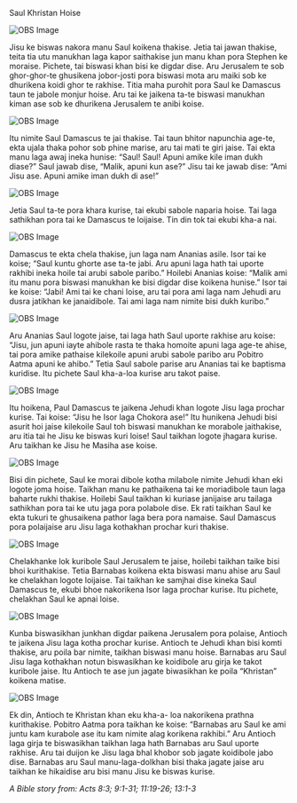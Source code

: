 Saul Khristan Hoise

![OBS Image](https://cdn.door43.org/obs/jpg/360px/obs-en-46-01.jpg)

Jisu ke biswas nakora manu Saul koikena thakise. Jetia tai jawan thakise, teita tia utu manukhan laga kapor saithakise jun manu khan pora Stephen ke moraise. Pichete, tai biswasi khan bisi ke digdar dise. Aru Jerusalem te sob ghor-ghor-te ghusikena jobor-josti pora biswasi mota aru maiki sob ke dhurikena koidi ghor te rakhise. Titia maha purohit pora Saul ke Damascus taun te jabole monjur hoise. Aru tai ke jaikena ta-te biswasi manukhan kiman ase sob ke dhurikena Jerusalem te anibi koise.

![OBS Image](https://cdn.door43.org/obs/jpg/360px/obs-en-46-02.jpg)

Itu nimite Saul Damascus te jai thakise. Tai taun bhitor napunchia age-te, ekta ujala thaka pohor sob phine marise, aru tai mati te giri jaise. Tai ekta manu laga awaj ineka hunise: “Saul! Saul! Apuni amike kile iman dukh diase?” Saul jawab dise, “Malik, apuni kun ase?” Jisu tai ke jawab dise: “Ami Jisu ase. Apuni amike iman dukh di ase!”

![OBS Image](https://cdn.door43.org/obs/jpg/360px/obs-en-46-03.jpg)

Jetia Saul ta-te pora khara kurise, tai ekubi sabole naparia hoise. Tai laga sathikhan pora tai ke Damascus te loijaise. Tin din tok tai ekubi kha-a nai. 

![OBS Image](https://cdn.door43.org/obs/jpg/360px/obs-en-46-04.jpg)

Damascus te ekta chela thakise, jun laga nam Ananias asile. Isor tai ke koise; “Saul kuntu ghorte ase ta-te jabi. Aru apuni laga hath tai uporte rakhibi ineka hoile tai arubi sabole paribo.” Hoilebi Ananias koise: “Malik ami itu manu pora biswasi manukhan ke bisi digdar dise koikena hunise.” Isor tai ke koise: “Jabi! Ami tai ke chani loise, aru tai pora ami laga nam Jehudi aru dusra jatikhan ke janaidibole. Tai ami laga nam nimite bisi dukh kuribo.”

![OBS Image](https://cdn.door43.org/obs/jpg/360px/obs-en-46-05.jpg)

Aru Ananias Saul logote jaise, tai laga hath Saul uporte rakhise aru koise: “Jisu, jun apuni iayte ahibole rasta te thaka homoite apuni laga age-te ahise, tai pora amike pathaise kilekoile apuni arubi sabole paribo aru Pobitro Aatma apuni ke ahibo.” Tetia Saul sabole parise aru Ananias tai ke baptisma kuridise. Itu pichete Saul kha-a-loa kurise aru takot paise.

![OBS Image](https://cdn.door43.org/obs/jpg/360px/obs-en-46-06.jpg)

Itu hoikena, Paul Damascus te jaikena Jehudi khan logote Jisu laga prochar kurise. Tai koise: “Jisu he Isor laga Chokora ase!” Itu hunikena Jehudi bisi asurit hoi jaise kilekoile Saul toh biswasi manukhan ke morabole jaithakise, aru itia tai he Jisu ke biswas kuri loise! Saul taikhan logote jhagara kurise. Aru taikhan ke Jisu he Masiha ase koise.

![OBS Image](https://cdn.door43.org/obs/jpg/360px/obs-en-46-07.jpg)

Bisi din pichete, Saul ke morai dibole kotha milabole nimite Jehudi khan eki logote joma hoise. Taikhan manu ke pathaikena tai ke moriadibole taun laga baharte rukhi thakise. Hoilebi Saul taikhan ki kuriase janijaise aru tailaga sathikhan pora tai ke utu jaga pora polabole dise.  Ek rati taikhan Saul ke ekta tukuri te ghusaikena pathor laga bera pora namaise.  Saul Damascus pora polaijaise aru Jisu laga kothakhan prochar kuri thakise.

![OBS Image](https://cdn.door43.org/obs/jpg/360px/obs-en-46-08.jpg)

Chelakhanke lok kuribole Saul Jerusalem te jaise, hoilebi taikhan taike bisi bhoi kurithakise.  Tetia Barnabas koikena ekta biswasi manu ahise aru Saul ke chelakhan logote loijaise. Tai taikhan ke samjhai dise kineka Saul Damascus te, ekubi bhoe nakorikena Isor laga prochar kurise. Itu pichete, chelakhan Saul ke apnai loise.

![OBS Image](https://cdn.door43.org/obs/jpg/360px/obs-en-46-09.jpg)

Kunba biswasikhan junkhan digdar paikena Jerusalem pora polaise, Antioch te jaikena Jisu laga kotha prochar kurise. Antioch te Jehudi khan bisi komti thakise, aru poila bar nimite, taikhan biswasi manu hoise. Barnabas aru Saul Jisu laga kothakhan notun biswasikhan ke koidibole aru girja ke takot kuribole jaise. Itu Antioch te ase jun jagate biwasikhan ke  poila “Khristan” koikena matise.

![OBS Image](https://cdn.door43.org/obs/jpg/360px/obs-en-46-10.jpg)

Ek din, Antioch te Khristan khan eku kha-a- loa nakorikena prathna kurithakise. Pobitro Aatma pora taikhan ke koise:  “Barnabas aru Saul ke ami juntu kam kurabole ase itu kam nimite alag korikena rakhibi.” Aru Antioch laga girja te biswasikhan taikhan laga hath Barnabas aru Saul uporte rakhise.  Aru tai duijon ke Jisu laga bhal khobor sob jagate koidibole jabo dise. Barnabas aru Saul manu-laga-dolkhan bisi thaka jagate jaise aru taikhan ke hikaidise aru bisi manu Jisu ke biswas kurise.

_A Bible story from: Acts 8:3; 9:1-31; 11:19-26; 13:1-3_

